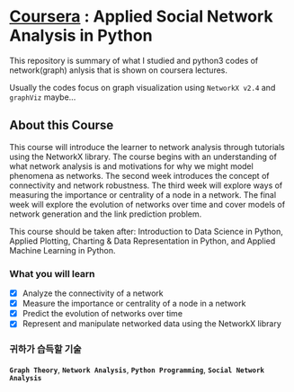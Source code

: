 # [Coursera](https://www.coursera.org/learn/python-social-network-analysis) : Applied Social Network Analysis in Python

This repository is summary of what I studied and python3 codes of network(graph) anlysis that is shown on coursera lectures.

Usually the codes focus on graph visualization using `NetworkX v2.4` and `graphViz` maybe...

## About this Course

This course will introduce the learner to network analysis through tutorials using the NetworkX library. The course begins with an understanding of what network analysis is and motivations for why we might model phenomena as networks. The second week introduces the concept of connectivity and network robustness. The third week will explore ways of measuring the importance or centrality of a node in a network. The final week will explore the evolution of networks over time and cover models of network generation and the link prediction problem. 

This course should be taken after: Introduction to Data Science in Python, Applied Plotting, Charting & Data Representation in Python, and Applied Machine Learning in Python.

### What you will learn
- [x] Analyze the connectivity of a network
- [x] Measure the importance or centrality of a node in a network
- [x] Predict the evolution of networks over time
- [x] Represent and manipulate networked data using the NetworkX library

### 귀하가 습득할 기술
**`Graph Theory`**, 
**`Network Analysis`**, 
**`Python Programming`**, 
**`Social Network Analysis`**
